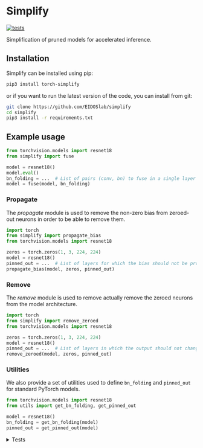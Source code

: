 # Simplify

[![tests](https://github.com/EIDOSlab/simplify/actions/workflows/test.yaml/badge.svg)](https://github.com/EIDOSlab/simplify/actions/workflows/test.yaml)

Simplification of pruned models for accelerated inference.

[comment]: <> (- [Installation]&#40;#installation&#41;)

[comment]: <> (- [Modules]&#40;#usage&#41;)

[comment]: <> (    - [Dataloaders]&#40;#dataloaders&#41;)

[comment]: <> (    - [Evaluation]&#40;#evalutation&#41;)

[comment]: <> (    - [Models]&#40;#models&#41;)

[comment]: <> (    - [Pruning]&#40;#pruning&#41;)

[comment]: <> (        - [CSNN]&#40;#CSNN&#41;)

[comment]: <> (        - [Pruning]&#40;#Pruning&#41;)

[comment]: <> (        - [Thresholding]&#40;#Thresholding&#41;)

[comment]: <> (    - [Utils]&#40;#Utils&#41;)

[comment]: <> (- [Contributing]&#40;#contributing&#41;   )

[comment]: <> (- [License]&#40;#license&#41;)

## Installation

Simplify can be installed using pip:

```bash
pip3 install torch-simplify
```

or if you want to run the latest version of the code, you can install from git:

```bash
git clone https://github.com/EIDOSlab/simplify
cd simplify
pip3 install -r requirements.txt
```

## Example usage

```python
from torchvision.models import resnet18
from simplify import fuse

model = resnet18()
model.eval()
bn_folding = ...  # List of pairs (conv, bn) to fuse in a single layer
model = fuse(model, bn_folding)
```

### Propagate

The *propagate* module is used to remove the non-zero bias from zeroed-out neurons in order to be able to remove them.

````python
import torch
from simplify import propagate_bias
from torchvision.models import resnet18

zeros = torch.zeros(1, 3, 224, 224)
model = resnet18()
pinned_out = ...  # List of layers for which the bias should not be propagated
propagate_bias(model, zeros, pinned_out)
````

### Remove

The *remove* module is used to remove actually remove the zeroed neurons from the model architecture.

````python
import torch
from simplify import remove_zeroed
from torchvision.models import resnet18

zeros = torch.zeros(1, 3, 224, 224)
model = resnet18()
pinned_out = ...  # List of layers in which the output should not change shape
remove_zeroed(model, zeros, pinned_out)
````

### Utilities

We also provide a set of utilities used to define `bn_folding` and `pinned_out` for standard PyTorch models.

````python
from torchvision.models import resnet18
from utils import get_bn_folding, get_pinned_out

model = resnet18()
bn_folding = get_bn_folding(model)
pinned_out = get_pinned_out(model)
````

<details>
<summary>
Tests
</summary>

#### Inference time benchmarks

<!-- benchmark starts -->
Update timestamp 01/07/2021 15:19:34

Random structured pruning amount = 50.0%

| Architecture       | Dense time        | Pruned time       | Simplified time   |
|--------------------|-------------------|-------------------|-------------------|
| alexnet            | 0.2545s ± 0.0102  | 0.2460s ± 0.0033  | 0.1103s ± 0.0039  |
| vgg11              | 2.8058s ± 0.0051  | 2.8157s ± 0.1149  | 1.2167s ± 0.0062  |
| vgg11_bn           | 3.7297s ± 0.0190  | 3.6972s ± 0.0104  | 1.2141s ± 0.0121  |
| vgg13              | 4.2333s ± 0.0073  | 4.2162s ± 0.0544  | 1.8771s ± 0.0034  |
| vgg13_bn           | 5.7763s ± 0.0160  | 5.7112s ± 0.0207  | 1.8721s ± 0.0070  |
| vgg16              | 5.2540s ± 0.0148  | 5.2638s ± 0.1229  | 2.2055s ± 0.0111  |
| vgg16_bn           | 6.9439s ± 0.0177  | 6.8820s ± 0.0085  | 2.2065s ± 0.0060  |
| vgg19              | 6.3616s ± 0.1144  | 6.3080s ± 0.0054  | 2.5464s ± 0.0168  |
| vgg19_bn           | 8.1254s ± 0.0156  | 8.0577s ± 0.0218  | 2.5385s ± 0.0046  |
| resnet18           | 1.0742s ± 0.0161  | 1.0641s ± 0.0088  | 0.6485s ± 0.0046  |
| resnet34           | 1.7053s ± 0.0176  | 1.7012s ± 0.0220  | 0.9584s ± 0.0035  |
| resnet50           | 4.1101s ± 0.0121  | 4.1019s ± 0.0331  | 2.5838s ± 0.0037  |
| resnet101          | 6.2384s ± 0.0186  | 6.2269s ± 0.0151  | 3.8213s ± 0.0062  |
| resnet152          | 8.7623s ± 0.0339  | 8.7725s ± 0.0207  | 5.3389s ± 0.0046  |
| squeezenet1_0      | 1.0829s ± 0.0052  | 1.0507s ± 0.0049  | 1.1250s ± 0.0120  |
| squeezenet1_1      | 0.6039s ± 0.0041  | 0.5814s ± 0.0019  | 0.6173s ± 0.0065  |
| densenet121        | 4.6214s ± 0.0130  | 4.6042s ± 0.0098  | 4.7011s ± 0.0284  |
| densenet161        | 9.1962s ± 0.0789  | 9.1201s ± 0.0423  | 8.5322s ± 0.1125  |
| densenet169        | 4.9701s ± 0.0545  | 4.9325s ± 0.0091  | 5.1915s ± 0.0287  |
| densenet201        | 6.4126s ± 0.0179  | 6.3933s ± 0.0143  | 6.9536s ± 0.0311  |
| inception_v3       | 1.9772s ± 0.0087  | 1.9460s ± 0.0067  | 1.1785s ± 0.0068  |
| googlenet          | 1.4573s ± 0.0305  | 1.3629s ± 0.0044  | 0.5483s ± 0.0101  |
| shufflenet_v2_x0_5 | 0.3908s ± 0.0026  | 0.3854s ± 0.0029  | 0.3755s ± 0.0054  |
| shufflenet_v2_x1_0 | 0.4965s ± 0.0059  | 0.4897s ± 0.0026  | 0.4770s ± 0.0033  |
| shufflenet_v2_x1_5 | 0.7343s ± 0.0092  | 0.7265s ± 0.0021  | 0.6970s ± 0.0039  |
| shufflenet_v2_x2_0 | 1.0390s ± 0.0075  | 1.0301s ± 0.0036  | 0.9711s ± 0.0048  |
| mobilenet_v2       | 2.5646s ± 0.0211  | 2.6259s ± 0.0421  | 2.1950s ± 0.0118  |
| mobilenet_v3_small | 0.6707s ± 0.0076  | 0.6804s ± 0.0012  | 0.6513s ± 0.0116  |
| mobilenet_v3_large | 1.8021s ± 0.0211  | 1.7928s ± 0.0090  | 1.6201s ± 0.0203  |
| resnext50_32x4d    | 4.8371s ± 0.0162  | 4.8366s ± 0.0455  | 3.6868s ± 0.0071  |
| resnext101_32x8d   | 11.8295s ± 0.0205 | 11.8021s ± 0.0425 | 8.7308s ± 0.0104  |
| wide_resnet50_2    | 6.3901s ± 0.0896  | 6.3137s ± 0.0111  | 3.1445s ± 0.0219  |
| wide_resnet101_2   | 10.6236s ± 0.0380 | 10.5310s ± 0.0359 | 4.4830s ± 0.0211  |
| mnasnet0_5         | 1.2606s ± 0.0296  | 1.2623s ± 0.0166  | 1.1916s ± 0.0087  |
| mnasnet0_75        | 2.0221s ± 0.0347  | 2.0291s ± 0.0261  | 1.8622s ± 0.0131  |
| mnasnet1_0         | 2.4041s ± 0.0379  | 2.4090s ± 0.0365  | 2.1125s ± 0.0305  |
| mnasnet1_3         | 3.4027s ± 0.0776  | 3.3037s ± 0.0676  | 3.0261s ± 0.0116  |
<!-- benchmark ends -->

#### Status of torchvision.models

:heavy_check_mark:: all good

:x:: gives different results

:cursing_face:: an exception occurred

:man_shrugging:: test skipped due to failing of the previous one


<!-- table starts -->
Update timestamp 01/07/2021 12:16:53

|    Architecture    |  BatchNorm Folding  |  Bias Propagation  |   Simplification   |
|--------------------|---------------------|--------------------|--------------------|
|      alexnet       | :heavy_check_mark:  | :heavy_check_mark: | :heavy_check_mark: |
|       vgg11        | :heavy_check_mark:  | :heavy_check_mark: | :heavy_check_mark: |
|      vgg11_bn      | :heavy_check_mark:  | :heavy_check_mark: | :heavy_check_mark: |
|       vgg13        | :heavy_check_mark:  | :heavy_check_mark: | :heavy_check_mark: |
|      vgg13_bn      | :heavy_check_mark:  | :heavy_check_mark: | :heavy_check_mark: |
|       vgg16        | :heavy_check_mark:  | :heavy_check_mark: | :heavy_check_mark: |
|      vgg16_bn      | :heavy_check_mark:  | :heavy_check_mark: | :heavy_check_mark: |
|       vgg19        | :heavy_check_mark:  | :heavy_check_mark: | :heavy_check_mark: |
|      vgg19_bn      | :heavy_check_mark:  | :heavy_check_mark: | :heavy_check_mark: |
|      resnet18      | :heavy_check_mark:  | :heavy_check_mark: | :heavy_check_mark: |
|      resnet34      | :heavy_check_mark:  | :heavy_check_mark: | :heavy_check_mark: |
|      resnet50      | :heavy_check_mark:  | :heavy_check_mark: | :heavy_check_mark: |
|     resnet101      | :heavy_check_mark:  | :heavy_check_mark: | :heavy_check_mark: |
|     resnet152      | :heavy_check_mark:  | :heavy_check_mark: | :heavy_check_mark: |
|   squeezenet1_0    | :heavy_check_mark:  | :heavy_check_mark: | :heavy_check_mark: |
|   squeezenet1_1    | :heavy_check_mark:  | :heavy_check_mark: | :heavy_check_mark: |
|    densenet121     | :heavy_check_mark:  | :heavy_check_mark: | :heavy_check_mark: |
|    densenet161     | :heavy_check_mark:  | :heavy_check_mark: | :heavy_check_mark: |
|    densenet169     | :heavy_check_mark:  | :heavy_check_mark: | :heavy_check_mark: |
|    densenet201     | :heavy_check_mark:  | :heavy_check_mark: | :heavy_check_mark: |
|    inception_v3    | :heavy_check_mark:  | :heavy_check_mark: | :heavy_check_mark: |
|     googlenet      | :heavy_check_mark:  | :heavy_check_mark: | :heavy_check_mark: |
| shufflenet_v2_x0_5 | :heavy_check_mark:  | :heavy_check_mark: | :heavy_check_mark: |
| shufflenet_v2_x1_0 | :heavy_check_mark:  | :heavy_check_mark: | :heavy_check_mark: |
| shufflenet_v2_x1_5 | :heavy_check_mark:  | :heavy_check_mark: | :heavy_check_mark: |
| shufflenet_v2_x2_0 | :heavy_check_mark:  | :heavy_check_mark: | :heavy_check_mark: |
|    mobilenet_v2    | :heavy_check_mark:  | :heavy_check_mark: | :heavy_check_mark: |
| mobilenet_v3_small | :heavy_check_mark:  | :heavy_check_mark: | :heavy_check_mark: |
| mobilenet_v3_large | :heavy_check_mark:  | :heavy_check_mark: | :heavy_check_mark: |
|  resnext50_32x4d   | :heavy_check_mark:  | :heavy_check_mark: | :heavy_check_mark: |
|  resnext101_32x8d  | :heavy_check_mark:  | :heavy_check_mark: | :heavy_check_mark: |
|  wide_resnet50_2   | :heavy_check_mark:  | :heavy_check_mark: | :heavy_check_mark: |
|  wide_resnet101_2  | :heavy_check_mark:  | :heavy_check_mark: | :heavy_check_mark: |
|     mnasnet0_5     | :heavy_check_mark:  | :heavy_check_mark: | :heavy_check_mark: |
|    mnasnet0_75     | :heavy_check_mark:  | :heavy_check_mark: | :heavy_check_mark: |
|     mnasnet1_0     | :heavy_check_mark:  | :heavy_check_mark: | :heavy_check_mark: |
|     mnasnet1_3     | :heavy_check_mark:  | :heavy_check_mark: | :heavy_check_mark: |
<!-- table ends -->
</details>